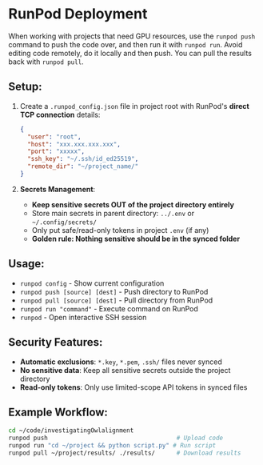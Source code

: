 # RunPod Deployment

When working with projects that need GPU resources, use the `runpod push` command
to push the code over, and then run it with `runpod run`. Avoid editing code remotely, do it
locally and then push. You can pull the results back with `runpod pull`.

## Setup:
1. Create a `.runpod_config.json` file in project root with RunPod's **direct TCP connection** details:
   ```json
   {
     "user": "root",
     "host": "xxx.xxx.xxx.xxx",
     "port": "xxxxx",
     "ssh_key": "~/.ssh/id_ed25519",
     "remote_dir": "~/project_name/"
   }
   ```

2. **Secrets Management**:
   - **Keep sensitive secrets OUT of the project directory entirely**
   - Store main secrets in parent directory: `../.env` or `~/.config/secrets/`
   - Only put safe/read-only tokens in project `.env` (if any)
   - **Golden rule: Nothing sensitive should be in the synced folder**

## Usage:
- `runpod config` - Show current configuration
- `runpod push [source] [dest]` - Push directory to RunPod
- `runpod pull [source] [dest]` - Pull directory from RunPod
- `runpod run "command"` - Execute command on RunPod
- `runpod` - Open interactive SSH session

## Security Features:
- **Automatic exclusions**: `*.key`, `*.pem`, `.ssh/` files never synced
- **No sensitive data**: Keep all sensitive secrets outside the project directory
- **Read-only tokens**: Only use limited-scope API tokens in synced files

## Example Workflow:
```bash
cd ~/code/investigatingOwlalignment
runpod push                                    # Upload code
runpod run "cd ~/project && python script.py" # Run script
runpod pull ~/project/results/ ./results/      # Download results
```
